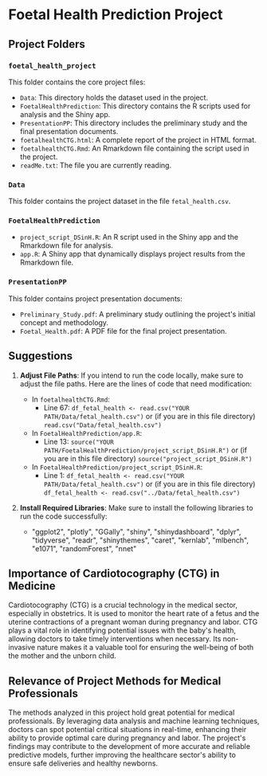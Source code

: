 # Foetal Health Prediction Project

## Project Folders

### `foetal_health_project`

This folder contains the core project files:

- `Data`: This directory holds the dataset used in the project.
- `FoetalHealthPrediction`: This directory contains the R scripts used for analysis and the Shiny app.
- `PresentationPP`: This directory includes the preliminary study and the final presentation documents.
- `foetalhealthCTG.html`: A complete report of the project in HTML format.
- `foetalhealthCTG.Rmd`: An Rmarkdown file containing the script used in the project.
- `readMe.txt`: The file you are currently reading.

### `Data`

This folder contains the project dataset in the file `fetal_health.csv`.

### `FoetalHealthPrediction`

- `project_script_DSinH.R`: An R script used in the Shiny app and the Rmarkdown file for analysis.
- `app.R`: A Shiny app that dynamically displays project results from the Rmarkdown file.

### `PresentationPP`

This folder contains project presentation documents:

- `Preliminary_Study.pdf`: A preliminary study outlining the project's initial concept and methodology.
- `Foetal_Health.pdf`: A PDF file for the final project presentation.

## Suggestions

1. **Adjust File Paths**: If you intend to run the code locally, make sure to adjust the file paths. Here are the lines of code that need modification:
    - In `foetalhealthCTG.Rmd`: 
        - Line 67: `df_fetal_health <- read.csv("YOUR PATH/Data/fetal_health.csv")` or (if you are in this file directory) `read.csv("Data/fetal_health.csv")`
    - In `FoetalHealthPrediction/app.R`:
        - Line 13: `source("YOUR PATH/FoetalHealthPrediction/project_script_DSinH.R")` or (if you are in this file directory) `source("project_script_DSinH.R")`
    - In `FoetalHealthPrediction/project_script_DSinH.R`: 
        - Line 1: `df_fetal_health <- read.csv("YOUR PATH/Data/fetal_health.csv")` or (if you are in this file directory) `df_fetal_health <- read.csv("../Data/fetal_health.csv")`

2. **Install Required Libraries**: Make sure to install the following libraries to run the code successfully:
    - "ggplot2", "plotly", "GGally", "shiny", "shinydashboard", "dplyr", "tidyverse", "readr", "shinythemes", "caret", "kernlab", "mlbench", "e1071", "randomForest", "nnet"

## Importance of Cardiotocography (CTG) in Medicine

Cardiotocography (CTG) is a crucial technology in the medical sector, especially in obstetrics. It is used to monitor the heart rate of a fetus and the uterine contractions of a pregnant woman during pregnancy and labor. CTG plays a vital role in identifying potential issues with the baby's health, allowing doctors to take timely interventions when necessary. Its non-invasive nature makes it a valuable tool for ensuring the well-being of both the mother and the unborn child.

## Relevance of Project Methods for Medical Professionals

The methods analyzed in this project hold great potential for medical professionals. By leveraging data analysis and machine learning techniques, doctors can spot potential critical situations in real-time, enhancing their ability to provide optimal care during pregnancy and labor. The project's findings may contribute to the development of more accurate and reliable predictive models, further improving the healthcare sector's ability to ensure safe deliveries and healthy newborns.
